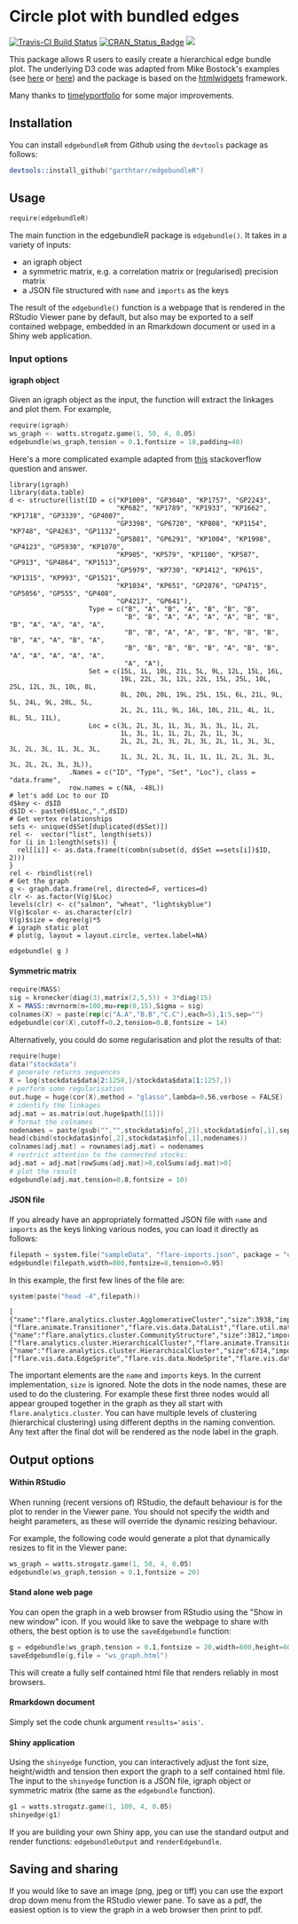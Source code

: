 # Circle plot with bundled edges

[![Travis-CI Build Status](https://travis-ci.org/garthtarr/edgebundleR.svg?branch=master)](https://travis-ci.org/garthtarr/edgebundleR) [![CRAN\_Status\_Badge](http://www.r-pkg.org/badges/version/edgebundleR)](http://cran.r-project.org/package=edgebundleR/) [![](http://cranlogs.r-pkg.org/badges/edgebundleR)](http://cran.rstudio.com/web/packages/edgebundleR/index.html)

This package allows R users to easily create a hierarchical edge bundle plot.  The underlying D3 code was adapted from  Mike Bostock's examples (see [here](http://bl.ocks.org/mbostock/7607999) or [here](https://mbostock.github.io/d3/talk/20111116/bundle.html)) and the package is based on the [htmlwidgets](https://github.com/ramnathv/htmlwidgets) framework.

Many thanks to [timelyportfolio](https://github.com/timelyportfolio) for some major improvements.

## Installation

You can install `edgebundleR` from Github using the `devtools` package as follows:

```s
devtools::install_github("garthtarr/edgebundleR")
```


## Usage

```s
require(edgebundleR)
```

The main function in the edgebundleR package is `edgebundle()`.  It takes in a variety of inputs:
 - an igraph object
 - a symmetric matrix, e.g. a correlation matrix or (regularised) precision matrix
 - a JSON file structured with `name` and `imports` as the keys


The result of the `edgebundle()` function is a webpage that is rendered in the RStudio Viewer pane by default, but also may be exported to a self contained webpage, embedded in an Rmarkdown document or used in a Shiny web application.

### Input options

#### igraph object

Given an igraph object as the input, the function will extract the linkages and plot them.  For example,

```s
require(igraph)
ws_graph <- watts.strogatz.game(1, 50, 4, 0.05)
edgebundle(ws_graph,tension = 0.1,fontsize = 18,padding=40)
```

Here's a more complicated example adapted from [this](http://stackoverflow.com/questions/30708674/network-chord-diagram-woes-in-r/32260962#32260962) stackoverflow question and answer.
```
library(igraph)
library(data.table)
d <- structure(list(ID = c("KP1009", "GP3040", "KP1757", "GP2243",
                           "KP682", "KP1789", "KP1933", "KP1662", "KP1718", "GP3339", "GP4007",
                           "GP3398", "GP6720", "KP808", "KP1154", "KP748", "GP4263", "GP1132",
                           "GP5881", "GP6291", "KP1004", "KP1998", "GP4123", "GP5930", "KP1070",
                           "KP905", "KP579", "KP1100", "KP587", "GP913", "GP4864", "KP1513",
                           "GP5979", "KP730", "KP1412", "KP615", "KP1315", "KP993", "GP1521",
                           "KP1034", "KP651", "GP2876", "GP4715", "GP5056", "GP555", "GP408",
                           "GP4217", "GP641"),
                    Type = c("B", "A", "B", "A", "B", "B", "B",
                             "B", "B", "A", "A", "A", "A", "B", "B", "B", "A", "A", "A", "A",
                             "B", "B", "A", "A", "B", "B", "B", "B", "B", "A", "A", "B", "A",
                             "B", "B", "B", "B", "B", "A", "B", "B", "A", "A", "A", "A", "A",
                             "A", "A"),
                    Set = c(15L, 1L, 10L, 21L, 5L, 9L, 12L, 15L, 16L,
                            19L, 22L, 3L, 12L, 22L, 15L, 25L, 10L, 25L, 12L, 3L, 10L, 8L,
                            8L, 20L, 20L, 19L, 25L, 15L, 6L, 21L, 9L, 5L, 24L, 9L, 20L, 5L,
                            2L, 2L, 11L, 9L, 16L, 10L, 21L, 4L, 1L, 8L, 5L, 11L),
                    Loc = c(3L, 2L, 3L, 1L, 3L, 3L, 3L, 1L, 2L,
                            1L, 3L, 1L, 1L, 2L, 2L, 1L, 3L,
                            2L, 2L, 2L, 3L, 2L, 3L, 2L, 1L, 3L, 3L, 3L, 2L, 3L, 1L, 3L, 3L,
                            1L, 3L, 2L, 3L, 1L, 1L, 1L, 2L, 3L, 3L, 3L, 2L, 2L, 3L, 3L)),
               .Names = c("ID", "Type", "Set", "Loc"), class = "data.frame",
               row.names = c(NA, -48L))
# let's add Loc to our ID
d$key <- d$ID
d$ID <- paste0(d$Loc,".",d$ID)
# Get vertex relationships
sets <- unique(d$Set[duplicated(d$Set)])
rel <-  vector("list", length(sets))
for (i in 1:length(sets)) {
  rel[[i]] <- as.data.frame(t(combn(subset(d, d$Set ==sets[i])$ID, 2)))
}
rel <- rbindlist(rel)
# Get the graph
g <- graph.data.frame(rel, directed=F, vertices=d)
clr <- as.factor(V(g)$Loc)
levels(clr) <- c("salmon", "wheat", "lightskyblue")
V(g)$color <- as.character(clr)
V(g)$size = degree(g)*5
# igraph static plot
# plot(g, layout = layout.circle, vertex.label=NA)

edgebundle( g )
```

#### Symmetric matrix

```s
require(MASS)
sig = kronecker(diag(3),matrix(2,5,5)) + 3*diag(15)
X = MASS::mvrnorm(n=100,mu=rep(0,15),Sigma = sig)
colnames(X) = paste(rep(c("A.A","B.B","C.C"),each=5),1:5,sep="")
edgebundle(cor(X),cutoff=0.2,tension=0.8,fontsize = 14)
```

Alternatively, you could do some regularisation and plot the results of that:
```s
require(huge)
data("stockdata")
# generate returns sequences
X = log(stockdata$data[2:1258,]/stockdata$data[1:1257,])
# perform some regularisation
out.huge = huge(cor(X),method = "glasso",lambda=0.56,verbose = FALSE)
# identify the linkages
adj.mat = as.matrix(out.huge$path[[1]])
# format the colnames
nodenames = paste(gsub("","",stockdata$info[,2]),stockdata$info[,1],sep=".")
head(cbind(stockdata$info[,2],stockdata$info[,1],nodenames))
colnames(adj.mat) = rownames(adj.mat) = nodenames
# restrict attention to the connected stocks:
adj.mat = adj.mat[rowSums(adj.mat)>0,colSums(adj.mat)>0]
# plot the result
edgebundle(adj.mat,tension=0.8,fontsize = 10)
```


#### JSON file

If you already have an appropriately formatted JSON file with `name` and `imports` as the keys linking various nodes, you can load it directly as follows:

```s
filepath = system.file("sampleData", "flare-imports.json", package = "edgebundleR")
edgebundle(filepath,width=800,fontsize=8,tension=0.95)
```

In this example, the first few lines of the file are:

```s
system(paste("head -4",filepath))
```
```
[
{"name":"flare.analytics.cluster.AgglomerativeCluster","size":3938,"imports":["flare.animate.Transitioner","flare.vis.data.DataList","flare.util.math.IMatrix","flare.analytics.cluster.MergeEdge","flare.analytics.cluster.HierarchicalCluster","flare.vis.data.Data"]},
{"name":"flare.analytics.cluster.CommunityStructure","size":3812,"imports":["flare.analytics.cluster.HierarchicalCluster","flare.animate.Transitioner","flare.vis.data.DataList","flare.analytics.cluster.MergeEdge","flare.util.math.IMatrix"]},
{"name":"flare.analytics.cluster.HierarchicalCluster","size":6714,"imports":["flare.vis.data.EdgeSprite","flare.vis.data.NodeSprite","flare.vis.data.DataList","flare.vis.data.Tree","flare.util.Arrays","flare.analytics.cluster.MergeEdge","flare.util.Sort","flare.vis.operator.Operator","flare.util.Property","flare.vis.data.Data"]},
```

The important elements are the `name` and `imports` keys.  In the current implementation, `size` is ignored.  Note the dots in the node names, these are used to do the clustering.  For example these first three nodes would all appear grouped together in the graph as they all start with `flare.analytics.cluster`. You can have multiple levels of clustering (hierarchical clustering) using different depths in the naming convention.  Any text after the final dot will be rendered as the node label in the graph.

## Output options

#### Within RStudio

When running (recent versions of) RStudio, the default behaviour is for the plot to render in the Viewer pane.  You should not specify the width and height parameters, as these will override the dynamic resizing behaviour.

For example, the following code would generate a plot that dynamically resizes to fit in the Viewer pane:

```s
ws_graph = watts.strogatz.game(1, 50, 4, 0.05)
edgebundle(ws_graph,tension = 0.1,fontsize = 20)
```

#### Stand alone web page

You can open the graph in a web browser from RStudio using the "Show in new window" icon.  If you would like to save the webpage to share with others, the best option is to use the `saveEdgebundle` function:

```s
g = edgebundle(ws_graph,tension = 0.1,fontsize = 20,width=600,height=600)
saveEdgebundle(g,file = "ws_graph.html")
```

This will create a fully self contained html file that renders reliably in most browsers.

#### Rmarkdown document

Simply set the code chunk argument `results='asis'`.

#### Shiny application

Using the `shinyedge` function, you can interactively adjust the font size, height/width and tension then export the graph to a self contained html file.  The input to the `shinyedge` function is a JSON file, igraph object or symmetric matrix (the same as the `edgebundle` function).

```s
g1 = watts.strogatz.game(1, 100, 4, 0.05)
shinyedge(g1)
```

If you are building your own Shiny app, you can use the standard output and render functions: `edgebundleOutput` and `renderEdgebundle`.

## Saving and sharing

If you would like to save an image (png, jpeg or tiff) you can use the export drop down menu from the RStudio viewer pane.  To save as a pdf, the easiest option is to view the graph in a web browser then print to pdf.
